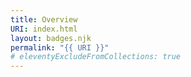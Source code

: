 ```yaml
---
title: Overview
URI: index.html
layout: badges.njk
permalink: "{{ URI }}"
# eleventyExcludeFromCollections: true
---
```


